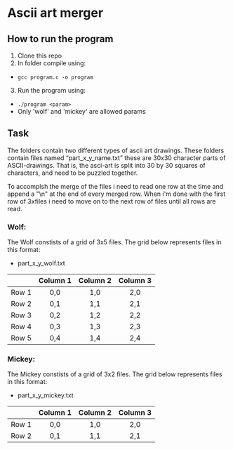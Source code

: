 # Ascii art merger

## How to run the program
1. Clone this repo
2. In folder compile using:
  * `gcc program.c -o program`
3. Run the program using:
  * `./program <param>`
  * Only 'wolf' and 'mickey' are allowed params

## Task
The folders contain two different types of ascii art drawings. These folders contain files named “part_x_y_name.txt” these are 30x30 character parts of ASCII-drawings. That is, the asci-art is split into 30 by 30 squares of characters, and need to be puzzled together.

To accomplsh the merge of the files i need to read one row at the time and append a "\n" at the end of every merged row. When i'm done with the first row of 3xfiles i need to move on to the next row of files until all rows are read.

### Wolf:
The Wolf constists of a grid of 3x5 files.
The grid below represents files in this format:
 - part_x_y_wolf.txt
 
|          | Column 1 | Column 2 | Column 3 |
|:--------:|:--------:|:--------:|:--------:|
| Row 1    | 0,0      | 1,0      | 2,0      |
| Row 2    | 0,1      | 1,1      | 2,1      |
| Row 3    | 0,2      | 1,2      | 2,2      |
| Row 4    | 0,3      | 1,3      | 2,3      |
| Row 5    | 0,4      | 1,4      | 2,4      |

### Mickey:
The Mickey constists of a grid of 3x2 files.
The grid below represents files in this format:
 - part_x_y_mickey.txt

|          | Column 1 | Column 2 | Column 3 |
|:--------:|:--------:|:--------:|:--------:|
| Row 1    | 0,0      | 1,0      | 2,0      |
| Row 2    | 0,1      | 1,1      | 2,1      |
